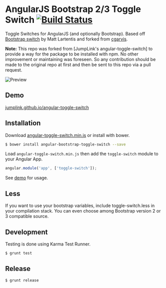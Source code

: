 # AngularJS Bootstrap 2/3 Toggle Switch [![Build Status](https://travis-ci.org/JumpLink/angular-toggle-switch.png?branch=master)](https://travis-ci.org/JumpLink/angular-toggle-switch)

Toggle Switches for AngularJS (and optionally Bootstrap). Based off [Bootstrap switch](http://www.larentis.eu/switch/) by Matt Lartentis and forked from [cgarvis](https://github.com/cgarvis/angular-toggle-switch).

**Note:** This repo was forked from [JumpLink's angular-toggle-switch] to provide a way for the package to be installed with npm.
No other improvement or maintaining was foreseen.
So any contribution should be made to the original repo at first and then be sent to this repo via a pull request.

![Preview](/preview.png)

## Demo
[jumplink.github.io/angular-toggle-switch](http://jumplink.github.io/angular-toggle-switch/)

## Installation

Download [angular-toggle-switch.min.js](https://raw.github.com/JumpLink/angular-toggle-switch/master/angular-toggle-switch.min.js) or install with bower.

```bash
$ bower install angular-bootstrap-toggle-switch --save
```

Load `angular-toggle-switch.min.js` then add the `toggle-switch` module to your Angular App.

```javascript
angular.module('app', ['toggle-switch']);
```

See [demo](http://jumplink.github.io/angular-toggle-switch) for usage.

## Less

If you want to use your bootstrap variables, include toggle-switch.less in your compilation stack. You can even choose among Bootstrap version 2 or 3 compatible source.

## Development

Testing is done using Karma Test Runner.

```bash
$ grunt test
```

## Release

```bash
$ grunt release
```
